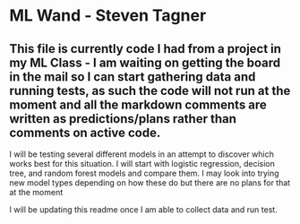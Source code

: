 # ML Wand - Steven Tagner

## This file is currently code I had from a project in my ML Class - I am waiting on getting the board in the mail so I can start gathering data and running tests, as such the code will not run at the moment and all the markdown comments are written as predictions/plans rather than comments on active code.

I will be testing several different models in an attempt to discover which works best for this situation. I will start with logistic regression, decision tree, and random forest models and compare them. I may look into trying new model types depending on how these do but there are no plans for that at the moment

I will be updating this readme once I am able to collect data and run test.
